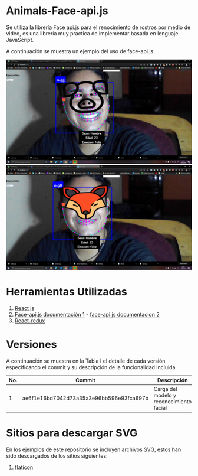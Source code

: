 ﻿# Animals-Face-api.js


Se utiliza la librería Face api.js para el renocimiento de rostros por medio de video, es una librería muy practica de implementar basada en lenguaje JavaScript.

A continuación se muestra un ejemplo del uso de face-api.js

[![Face](/readme_image/filtros_animales.jpeg)](img/readme_image/filtros_animales.jpeg)
[![Face](/readme_image/filtro_zorro.jpeg)](img/readme_image/filtro_zorro.jpeg)



# Herramientas Utilizadas

1. [React js](https://es.reactjs.org/)
2. [Face-api.js documentación 1](https://justadudewhohacks.github.io/face-api.js) - [face-api.js documentacion 2](https://github.com/justadudewhohacks/face-api.js)
3. [React-redux](https://www.youtube.com/watch?v=HhtqSwUgP1U&t=1875s)



# Versiones

A continuación se muestra en la Tabla I el detalle de cada versión especificando el commit y su descripción de la funcionalidad incluida.

| No. | Commit | Descripción |
| ------ | ------ | ------ |
| 1 | ae6f1e16bd7042d73a35a3e96bb596e93fca697b | Carga del modelo y reconocimiento facial |


# Sitios para descargar SVG

En los ejemplos de este repositorio se incluyen archivos SVG, estos han sido descargados de los sitios siguientes:

1. [flaticon](https://www.flaticon.com/)
